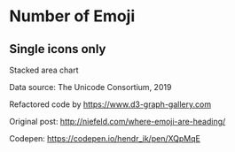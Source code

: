<h1>Number of Emoji</h1>

<h2>Single icons only</h2>

Stacked area chart

Data source: The Unicode Consortium, 2019

Refactored code by https://www.d3-graph-gallery.com

Original post: http://niefeld.com/where-emoji-are-heading/

Codepen: https://codepen.io/hendr_ik/pen/XQpMqE
